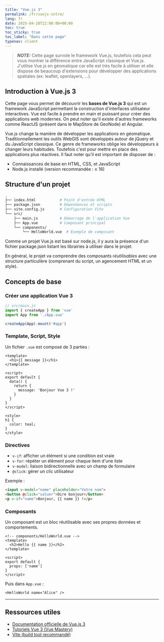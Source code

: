 ```yaml
---
title: "Vue.js 3"
permalink: /fr/vuejs-intro/
lang: fr
date: 2025-04-28T22:00:00+00:00
toc: true
toc_sticky: true
toc_label: "Dans cette page"
typenav: client
---
```


> **_NOTE:_** Cette page survole le framework Vue.js, toutefois cela peut vous montrer la différence entre JavaScript classique et Vue.js. J'utilise Vue.js en géomatique car elle est très facile à utiliser et elle dispose de beaucoup d'extensions pour développer des applications spatiales (ex: leaflet, openlayers, ...). 

## Introduction à Vue.js 3

Cette page vous permet de découvrir les **bases de Vue.js 3** qui est un framework JavaScript permettant la construction d'interfaces utilisateur interactives. Vue est facile à prendre en main et puissant pour créer des applications web modernes. On peut noter qu'il existe d'autres frameworks comme ReactJS (présent dans le MapStore de GeoNode) et Angular.

Vue.js change la manière de développer les applications en géomatique. Traditionnellement les outils WebGIS sont développés autour de jQuery et du JavaScript classique. Ce genre de frameworks oblige les développeurs à changer leurs habitudes. Toutefois c'est pour mettre en place des applications plus réactives. Il faut noter qu'il est important de disposer de :
- Connaissances de base en HTML, CSS, et JavaScript
- Node.js installé (version recommandée : ≥ 16)

## Structure d'un projet

```bash
.
├── index.html           # Point d'entrée HTML
├── package.json         # Dépendances et scripts
├── vite.config.js       # Configuration Vite
└── src/
    ├── main.js          # Démarrage de l'application Vue
    ├── App.vue          # Composant principal
    └── components/
        └── HelloWorld.vue  # Exemple de composant
```

Comme un projet Vue.js est basé sur node.js, il y aura la présence d'un fichier package.json listant les librairies à utiliser dans le projet.

En général, le projet va comprendre des composants _réutilisables_ avec une structure particulière (comprenant du script, un agencement HTML et un style).

## Concepts de base

### Créer une application Vue 3

```javascript
// src/main.js
import { createApp } from 'vue'
import App from './App.vue'

createApp(App).mount('#app')
```

### Template, Script, Style

Un fichier `.vue` est composé de 3 parties :

```vue
<template>
  <h1>{{ message }}</h1>
</template>

<script>
export default {
  data() {
    return {
      message: 'Bonjour Vue 3 !'
    }
  }
}
</script>

<style>
h1 {
  color: teal;
}
</style>
```

### Directives

- `v-if`: afficher un élément si une condition est vraie
- `v-for`: répéter un élément pour chaque item d'une liste
- `v-model`: liaison bidirectionnelle avec un champ de formulaire
- `@click`: gérer un clic utilisateur

Exemple :

```html
<input v-model="name" placeholder="Votre nom">
<button @click="saluer">Dire bonjour</button>
<p v-if="name">Bonjour, {{ name }} !</p>
```

### Composants

Un composant est un bloc réutilisable avec ses propres données et comportements.

```vue
<!-- components/HelloWorld.vue -->
<template>
  <h2>Hello {{ name }}</h2>
</template>

<script>
export default {
  props: ['name']
}
</script>
```

Puis dans `App.vue` :

```vue
<HelloWorld name="Alice" />
```

---

## Ressources utiles

- [Documentation officielle de Vue.js 3](https://vuejs.org/)
- [Tutoriels Vue 3 (Vue Mastery)](https://www.vuemastery.com/)
- [Vite (build tool recommandé)](https://vitejs.dev/)